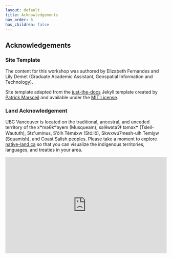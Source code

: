```yaml
---
layout: default
title: Acknowledgements
nav_order: 6
has_children: false
---
```

## Acknowledgements

### Site Template

The content for this workshop was authored by Elizabeth Fernandes and Lily Demet (Graduate Academic Assistant, Geospatial Information and Technology).
   
   
Site template adapted from the [just-the-docs](https://github.com/pmarsceill/just-the-docs) Jekyll template created by [Patrick Marsceil](https://github.com/pmarsceill) and available under the [MIT License](http://opensource.org/licenses/MIT).


### Land Acknowledgement 
UBC Vancouver is located on the traditional, ancestral, and unceded territory of the xʷməθkʷəy̓əm (Musqueam), səl̓ilwətaɁɬ təməxʷ (Tsleil-Waututh), Stz'uminus, S’ólh Téméxw (Stó:lō), Skwxwú7mesh-ulh Temíx̱w (Squamish), and Coast Salish peoples. Please take a moment to explore [native-land.ca](https://native-land.ca/) so that you can visualize the indigenous territories, languages, and treaties in your area.
    

<iframe src="https://native-land.ca/api/embed/embed.html?maps=territories&position=49.268264,-123.157480" style="width:100%; height:300px; border:none;"></iframe>



